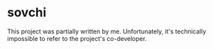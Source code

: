 # sovchi

This project was partially written by me. Unfortunately, it's technically impossible to refer to the project's co-developer.
